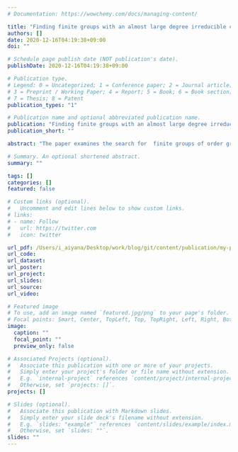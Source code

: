 ```yaml
---
# Documentation: https://wowchemy.com/docs/managing-content/

title: "Finding finite groups with an almost large degree irreducible character in GAP"
authors: []
date: 2020-12-16T04:19:38+09:00
doi: ""

# Schedule page publish date (NOT publication's date).
publishDate: 2020-12-16T04:19:38+09:00

# Publication type.
# Legend: 0 = Uncategorized; 1 = Conference paper; 2 = Journal article;
# 3 = Preprint / Working Paper; 4 = Report; 5 = Book; 6 = Book section;
# 7 = Thesis; 8 = Patent
publication_types: "1"

# Publication name and optional abbreviated publication name.
publication: "Finding finite groups with an almost large degree irreducible character in GAP"
publication_short: ""

abstract: "The paper examines the search for  finite groups of order greater than three with a degree of irreducible character that $2Θ(1)^2<|G|≤3Θ(1)^2$ using the system GAP. "

# Summary. An optional shortened abstract.
summary: ""

tags: []
categories: []
featured: false

# Custom links (optional).
#   Uncomment and edit lines below to show custom links.
# links:
# - name: Follow
#   url: https://twitter.com
#   icon: twitter

url_pdf: /Users/i_aiyana/Desktop/work/blog/git/content/publication/my-publication/my-publication.pdf
url_code:
url_dataset:
url_poster:
url_project:
url_slides:
url_source:
url_video:

# Featured image
# To use, add an image named `featured.jpg/png` to your page's folder. 
# Focal points: Smart, Center, TopLeft, Top, TopRight, Left, Right, BottomLeft, Bottom, BottomRight.
image:
  caption: ""
  focal_point: ""
  preview_only: false

# Associated Projects (optional).
#   Associate this publication with one or more of your projects.
#   Simply enter your project's folder or file name without extension.
#   E.g. `internal-project` references `content/project/internal-project/index.md`.
#   Otherwise, set `projects: []`.
projects: []

# Slides (optional).
#   Associate this publication with Markdown slides.
#   Simply enter your slide deck's filename without extension.
#   E.g. `slides: "example"` references `content/slides/example/index.md`.
#   Otherwise, set `slides: ""`.
slides: ""
---
```

